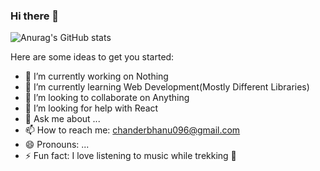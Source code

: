 ### Hi there 👋

<!--
**chanderbhanu096/chanderbhanu096** is a ✨ _special_ ✨ repository because its `README.md` (this file) appears on your GitHub profile.-->
![Anurag's GitHub stats](https://github-readme-stats.vercel.app/api?username=chanderbhanu096&hide=contribs,prs)

Here are some ideas to get you started:

- 🔭 I’m currently working on Nothing
- 🌱 I’m currently learning Web Development(Mostly Different Libraries)
- 👯 I’m looking to collaborate on Anything
- 🤔 I’m looking for help with React
- 💬 Ask me about ...
- 📫 How to reach me: chanderbhanu096@gmail.com
- 😄 Pronouns: ...
- ⚡ Fun fact: I love listening to music while trekking :musical_note:

